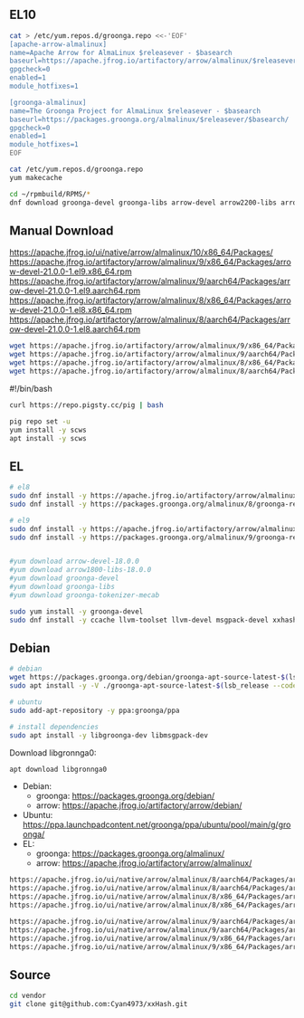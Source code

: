 


## EL10

```bash
cat > /etc/yum.repos.d/groonga.repo <<-'EOF'
[apache-arrow-almalinux]
name=Apache Arrow for AlmaLinux $releasever - $basearch
baseurl=https://apache.jfrog.io/artifactory/arrow/almalinux/$releasever/$basearch/
gpgcheck=0
enabled=1
module_hotfixes=1

[groonga-almalinux]
name=The Groonga Project for AlmaLinux $releasever - $basearch
baseurl=https://packages.groonga.org/almalinux/$releasever/$basearch/
gpgcheck=0
enabled=1
module_hotfixes=1
EOF

cat /etc/yum.repos.d/groonga.repo
yum makecache
```

```bash
cd ~/rpmbuild/RPMS/*
dnf download groonga-devel groonga-libs arrow-devel arrow2200-libs arrow-compute-devel arrow2200-compute-libs
```


## Manual Download

https://apache.jfrog.io/ui/native/arrow/almalinux/10/x86_64/Packages/
https://apache.jfrog.io/artifactory/arrow/almalinux/9/x86_64/Packages/arrow-devel-21.0.0-1.el9.x86_64.rpm
https://apache.jfrog.io/artifactory/arrow/almalinux/9/aarch64/Packages/arrow-devel-21.0.0-1.el9.aarch64.rpm
https://apache.jfrog.io/artifactory/arrow/almalinux/8/x86_64/Packages/arrow-devel-21.0.0-1.el8.x86_64.rpm
https://apache.jfrog.io/artifactory/arrow/almalinux/8/aarch64/Packages/arrow-devel-21.0.0-1.el8.aarch64.rpm

```bash
wget https://apache.jfrog.io/artifactory/arrow/almalinux/9/x86_64/Packages/arrow-devel-21.0.0-1.el9.x86_64.rpm
wget https://apache.jfrog.io/artifactory/arrow/almalinux/9/aarch64/Packages/arrow-devel-21.0.0-1.el9.aarch64.rpm
wget https://apache.jfrog.io/artifactory/arrow/almalinux/8/x86_64/Packages/arrow-devel-21.0.0-1.el8.x86_64.rpm
wget https://apache.jfrog.io/artifactory/arrow/almalinux/8/aarch64/Packages/arrow-devel-21.0.0-1.el8.aarch64.rpm
```


#!/bin/bash



```bash
curl https://repo.pigsty.cc/pig | bash
```

```bash
pig repo set -u
yum install -y scws
apt install -y scws
```

## EL

```bash
# el8
sudo dnf install -y https://apache.jfrog.io/artifactory/arrow/almalinux/8/apache-arrow-release-latest.rpm
sudo dnf install -y https://packages.groonga.org/almalinux/8/groonga-release-latest.noarch.rpm

# el9
sudo dnf install -y https://apache.jfrog.io/artifactory/arrow/almalinux/9/apache-arrow-release-latest.rpm
sudo dnf install -y https://packages.groonga.org/almalinux/9/groonga-release-latest.noarch.rpm


#yum download arrow-devel-18.0.0
#yum download arrow1800-libs-18.0.0
#yum download groonga-devel
#yum download groonga-libs
#yum download groonga-tokenizer-mecab

sudo yum install -y groonga-devel
sudo dnf install -y ccache llvm-toolset llvm-devel msgpack-devel xxhash-devel
```



## Debian

```bash
# debian
wget https://packages.groonga.org/debian/groonga-apt-source-latest-$(lsb_release --codename --short).deb
sudo apt install -y -V ./groonga-apt-source-latest-$(lsb_release --codename --short).deb

# ubuntu
sudo add-apt-repository -y ppa:groonga/ppa

# install dependencies
sudo apt install -y libgroonga-dev libmsgpack-dev
```

Download libgronnga0:

```bash
apt download libgronnga0
```


- Debian:
  - groonga: https://packages.groonga.org/debian/ 
  - arrow: https://apache.jfrog.io/artifactory/arrow/debian/ 
- Ubuntu: https://ppa.launchpadcontent.net/groonga/ppa/ubuntu/pool/main/g/groonga/
- EL: 
  - groonga: https://packages.groonga.org/almalinux/
  - arrow: https://apache.jfrog.io/artifactory/arrow/almalinux/


```bash
https://apache.jfrog.io/ui/native/arrow/almalinux/8/aarch64/Packages/arrow1900-libs-19.0.0-1.el8.aarch64.rpm
https://apache.jfrog.io/ui/native/arrow/almalinux/8/aarch64/Packages/arrow-devel-19.0.0-1.el8.aarch64.rpm
https://apache.jfrog.io/ui/native/arrow/almalinux/8/x86_64/Packages/arrow1900-libs-19.0.0-1.el8.x86_64.rpm
https://apache.jfrog.io/ui/native/arrow/almalinux/8/x86_64/Packages/arrow-devel-19.0.0-1.el8.x86_64.rpm

https://apache.jfrog.io/ui/native/arrow/almalinux/9/aarch64/Packages/arrow1900-libs-19.0.0-1.el9.aarch64.rpm
https://apache.jfrog.io/ui/native/arrow/almalinux/9/aarch64/Packages/arrow-devel-19.0.0-1.el9.aarch64.rpm
https://apache.jfrog.io/ui/native/arrow/almalinux/9/x86_64/Packages/arrow1900-libs-19.0.0-1.el9.x86_64.rpm
https://apache.jfrog.io/ui/native/arrow/almalinux/9/x86_64/Packages/arrow-devel-19.0.0-1.el9.x86_64.rpm
```

## Source

```bash
cd vendor
git clone git@github.com:Cyan4973/xxHash.git
```
